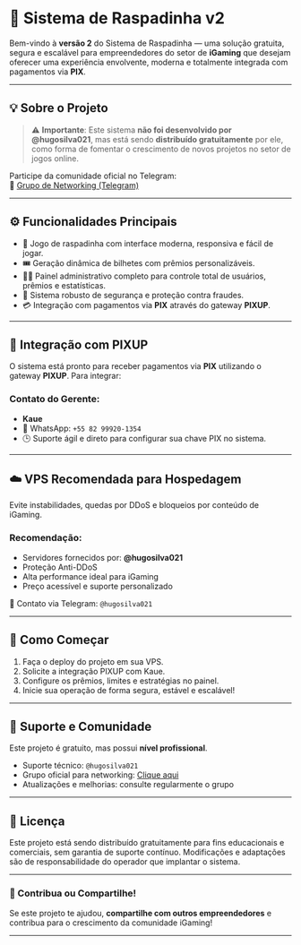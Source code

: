 # 🧊 Sistema de Raspadinha v2

Bem-vindo à **versão 2** do Sistema de Raspadinha — uma solução gratuita, segura e escalável para empreendedores do setor de **iGaming** que desejam oferecer uma experiência envolvente, moderna e totalmente integrada com pagamentos via **PIX**.

---

## 💡 Sobre o Projeto

> ⚠️ **Importante**: Este sistema **não foi desenvolvido por @hugosilva021**, mas está sendo **distribuído gratuitamente** por ele, como forma de fomentar o crescimento de novos projetos no setor de jogos online.

Participe da comunidade oficial no Telegram:  
📢 [Grupo de Networking (Telegram)](https://t.me/+g8BUvcMcHjhlZDIx)

---

## ⚙️ Funcionalidades Principais

- 🎯 Jogo de raspadinha com interface moderna, responsiva e fácil de jogar.
- 🎟️ Geração dinâmica de bilhetes com prêmios personalizáveis.
- 🧑‍💼 Painel administrativo completo para controle total de usuários, prêmios e estatísticas.
- 🔐 Sistema robusto de segurança e proteção contra fraudes.
- 💳 Integração com pagamentos via **PIX** através do gateway **PIXUP**.

---

## 🔌 Integração com PIXUP

O sistema está pronto para receber pagamentos via **PIX** utilizando o gateway **PIXUP**. Para integrar:

### Contato do Gerente:

- **Kaue**
- 📱 WhatsApp: `+55 82 99920-1354`
- 🕒 Suporte ágil e direto para configurar sua chave PIX no sistema.

---

## ☁️ VPS Recomendada para Hospedagem

Evite instabilidades, quedas por DDoS e bloqueios por conteúdo de iGaming.

### Recomendação:

- Servidores fornecidos por: **@hugosilva021**
- Proteção Anti-DDoS
- Alta performance ideal para iGaming
- Preço acessível e suporte personalizado

📩 Contato via Telegram: `@hugosilva021`

---

## 🚀 Como Começar

1. Faça o deploy do projeto em sua VPS.
2. Solicite a integração PIXUP com Kaue.
3. Configure os prêmios, limites e estratégias no painel.
4. Inicie sua operação de forma segura, estável e escalável!

---

## 👥 Suporte e Comunidade

Este projeto é gratuito, mas possui **nível profissional**.

- Suporte técnico: `@hugosilva021`
- Grupo oficial para networking: [Clique aqui](https://t.me/+g8BUvcMcHjhlZDIx)
- Atualizações e melhorias: consulte regularmente o grupo

---

## 📜 Licença

Este projeto está sendo distribuído gratuitamente para fins educacionais e comerciais, sem garantia de suporte contínuo. Modificações e adaptações são de responsabilidade do operador que implantar o sistema.

---

### 🤝 Contribua ou Compartilhe!

Se este projeto te ajudou, **compartilhe com outros empreendedores** e contribua para o crescimento da comunidade iGaming!

---